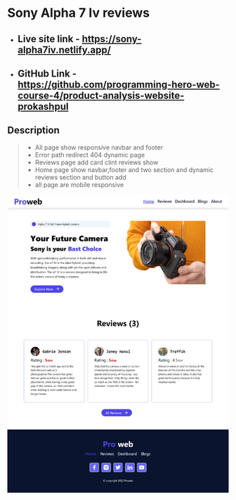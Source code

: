 # Sony Alpha 7 Iv reviews

- ## Live site link - https://sony-alpha7iv.netlify.app/

- ## GitHub Link - https://github.com/programming-hero-web-course-4/product-analysis-website-prokashpul

## Description

> - All page show responsive navbar and footer
> - Error path redirect 404 dynamic page
> - Reviews page add card clint reviews show
> - Home page show navbar,footer and two section and dynamic reviews section and button add
> - all page are mobile responsive

<img src="./src/Assets/Images/Sony-Alpha-7-Iv-reviews.png">
